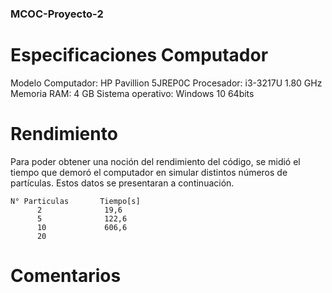 ### MCOC-Proyecto-2

# Especificaciones Computador
Modelo Computador: HP Pavillion 5JREP0C
Procesador: i3-3217U 1.80 GHz
Memoria RAM: 4 GB
Sistema operativo: Windows 10 64bits

# Rendimiento
Para poder obtener una noción del rendimiento del código, se midió el tiempo que demoró el computador en simular distintos números de partículas. Estos datos se presentaran a continuación.

 
    N° Particulas       Tiempo[s]
          2              19,6
          5              122,6 
          10             606,6
          20
         
         
# Comentarios

          

